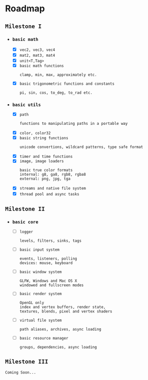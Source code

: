 # Roadmap

## `Milestone I`

- ### `basic math`
  - [x] `vec2, vec3, vec4`
  - [x] `mat2, mat3, mat4`
  - [x] `unit<T,Tag>`
  - [x] `basic math functions`
    ```
    clamp, min, max, approximately etc.
    ```
  - [x] `basic trigonometric functions and constants`
    ```
    pi, sin, cos, to_deg, to_rad etc.
    ```

- ### `basic utils`
  - [x] `path`
    ```
    functions to manipulating paths in a portable way
    ```
  - [x] `color, color32`
  - [x] `basic string functions`
    ```
    unicode convertions, wildcard patterns, type safe format
    ```
  - [x] `timer and time functions`
  - [x] `image, image loaders`
    ```
    basic true color formats
    internal: g8, ga8, rgb8, rgba8
    external: png, jpg, tga
    ```
  - [x] `streams and native file system`
  - [x] `thread pool and async tasks`

## `Milestone II`

- ### `basic core`
  - [ ] `logger`
    ```
    levels, filters, sinks, tags
    ```
  - [ ] `basic input system`
    ```
    events, listeners, polling
    devices: mouse, keyboard
    ```
  - [ ] `basic window system`
    ```
    GLFW, Windows and Mac OS X
    windowed and fullscreen modes
    ```
  - [ ] `basic render system`
    ```
    OpenGL only
    index and vertex buffers, render state,
    textures, blends, pixel and vertex shaders
    ```
  - [ ] `virtual file system`
    ```
    path aliases, archives, async loading
    ```
  - [ ] `basic resource manager`
    ```
    groups, dependencies, async loading
    ```

## `Milestone III`

```
Coming Soon...
```
